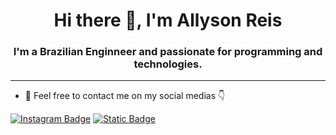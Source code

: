 <h1 align="center">Hi there 👋, I'm Allyson Reis</h1> 
<h3 align="center">I'm a Brazilian Enginneer and passionate for programming and technologies.</h3>
<hr>

- 💬 Feel free to contact me on my social medias 👇

[![Instagram Badge](https://img.shields.io/badge/@allysonreeis-follow%20me-blueviolet?style=flat-square&logo=instagram&logoColor=white)](https://instagram.com/allysonreeis) 
[![Static Badge](https://img.shields.io/badge/allysonreeis-follow%20me-blueviolet?logo=linkedin)](https://www.linkedin.com/in/allysonreeis/) 


<!--
**allysonreeis/allysonreeis** is a ✨ _special_ ✨ repository because its `README.md` (this file) appears on your GitHub profile.

Here are some ideas to get you started:

- 🔭 I’m currently working on ...
- 🌱 I’m currently learning ...
- 👯 I’m looking to collaborate on ...
- 🤔 I’m looking for help with ...
- 💬 Ask me about ...
- 📫 How to reach me: ...
- 😄 Pronouns: ...
- ⚡ Fun fact: ...
-->
